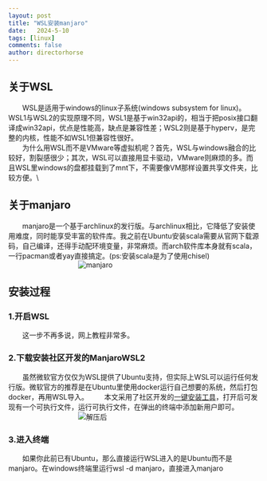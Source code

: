 ```yaml
---
layout: post
title: "WSL安装manjaro"
date:   2024-5-10
tags: [linux]
comments: false
author: directorhorse
---
```

## 关于WSL
&emsp;&emsp;WSL是适用于windows的linux子系统(windows subsystem for linux)。WSL1与WSL2的实现原理不同，WSL1是基于win32api的，相当于把posix接口翻译成win32api，优点是性能高，缺点是兼容性差；WSL2则是基于hyperv，是完整的内核，性能不如WSL1但兼容性很好。\
&emsp;&emsp;为什么用WSL而不是VMware等虚拟机呢？首先，WSL与windows融合的比较好，割裂感很少；其次，WSL可以直接用显卡驱动，VMware则麻烦的多。而且WSL里windows的盘都挂载到了mnt下，不需要像VM那样设置共享文件夹，比较方便。\
## 关于manjaro
&emsp;&emsp;manjaro是一个基于archlinux的发行版。与archlinux相比，它降低了安装使用难度，同时能享受丰富的软件库。我之前在Ubuntu安装scala需要从官网下载源码，自己编译，还得手动配环境变量，非常麻烦。而arch软件库本身就有scala，一行pacman或者yay直接搞定。(ps:安装scala是为了使用chisel) \
&emsp;&emsp;&emsp;&emsp;&emsp;&emsp;&emsp;&emsp;&emsp;&emsp;![manjaro](https://raw.githubusercontent.com//directorhorse//directorhorse.github.io//master//images//2024-5-10//manjaro.jpg)
## 安装过程
### 1.开启WSL
&emsp;&emsp;这一步不再多说，网上教程非常多。
### 2.下载安装社区开发的ManjaroWSL2
&emsp;&emsp;虽然微软官方仅仅为WSL提供了Ubuntu支持，但实际上WSL可以运行任何发行版。微软官方的推荐是在Ubuntu里使用docker运行自己想要的系统，然后打包docker，再用WSL导入。
&emsp;&emsp;本文采用了社区开发的[一键安装工具](https://github.com/sileshn/ManjaroWSL2/releases/tag/20240501)，打开后可发现有一个可执行文件，运行可执行文件，在弹出的终端中添加新用户即可。\
&emsp;&emsp;&emsp;&emsp;&emsp;&emsp;&emsp;&emsp;&emsp;&emsp;![解压后](https://raw.githubusercontent.com//directorhorse//directorhorse.github.io//master//images//2024-5-10//解压后文件.png)
### 3.进入终端
&emsp;&emsp;如果你此前已有Ubuntu，那么直接运行WSL进入的是Ubuntu而不是manjaro。在windows终端里运行wsl -d manjaro，直接进入manjaro